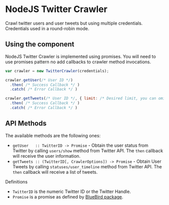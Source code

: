 # NodeJS Twitter Crawler

Crawl twitter users and user tweets but using multiple credentials. Credentials
used in a round-robin mode.

## Using the component

NodeJS Twitter Crawler is implemented using promises. You will need to use promises
pattern no add callbacks to crawler method invocations.

```JavaScript
var crawler = new TwitterCrawler(credentials);

crawler.getUser(/* User ID */)
  .then( /* Success Callback */ )
  .catch( /* Error Callback */ )

crawler.getTweets(/* User ID */, { limit: /* Desired limit, you can omit this */ })
  .then( /* Success Callback */ )
  .catch( /* Error Callback */ )
```

## API Methods

The available methods are the following ones:
  - `getUser   :: TwitterID -> Promise` - Obtain the user status from Twitter by calling `users/show` method from Twitter API. The `then` callback will receive the user information.
  - `getTweets :: (TwitterID[, CrawlerOptions]) -> Promise` - Obtain User Tweets by calling `statuses/user_timeline` method from Twitter API. The `then` callback will receive a list of tweets.


Definitions
  - `TwitterID` is the numeric Twitter ID or the Twitter Handle.
  - `Promise` is a promise as defined by [BlueBird package](https://www.npmjs.com/package/bluebird).
